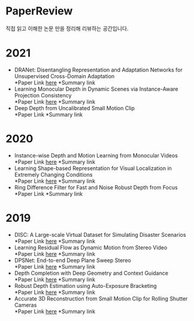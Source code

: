 # PaperReview
직접 읽고 이해한 논문 만을 정리해 리뷰하는 공간입니다.
# 2021
- DRANet: Disentangling Representation and Adaptation Networks
for Unsupervised Cross-Domain Adaptation     
*Paper Link [here](https://arxiv.org/pdf/2103.13447.pdf) *Summary link
- Learning Monocular Depth in Dynamic Scenes via Instance-Aware Projection Consistency  
*Paper Link [here](https://arxiv.org/pdf/2102.02629.pdf) *Summary link
- Deep Depth from Uncalibrated Small Motion Clip  
*Paper Link *Summary link
# 2020
- Instance-wise Depth and Motion Learning from Monocular Videos  
*Paper Link [here](https://arxiv.org/pdf/1912.09351.pdf) *Summary link
- Learning Shape-based Representation for Visual Localization in Extremely Changing Conditions  
*Paper Link [here](https://www.cs.cmu.edu/afs/cs/Web/People/jeanoh/papers/JIOH-vislocal-ICRA2020.pdf) *Summary link
- Ring Difference Filter for Fast and Noise Robust Depth from Focus  
*Paper Link *Summary link
# 2019
- DISC: A Large-scale Virtual Dataset for Simulating Disaster Scenarios  
*Paper Link [here](https://www.ri.cmu.edu/wp-content/uploads/2019/06/IROS19_DISC_final_v1.pdf) *Summary link
- Learning Residual Flow as Dynamic Motion from Stereo Video  
*Paper Link [here](https://arxiv.org/abs/1909.06999) *Summary link
- DPSNet: End-to-end Deep Plane Sweep Stereo  
*Paper Link [here](https://openreview.net/pdf?id=ryeYHi0ctQ) *Summary link
- Depth Completion with Deep Geometry and Context Guidance  
*Paper Link [here](https://www.ri.cmu.edu/wp-content/uploads/2019/02/ICRA2019_final.pdf) *Summary link
- Robust Depth Estimation using Auto-Exposure Bracketing  
*Paper Link [here](http://ieeexplore.ieee.org/document/8576538) *Summary link
- Accurate 3D Reconstruction from Small Motion Clip for Rolling Shutter Cameras  
*Paper Link [here](http://ieeexplore.ieee.org/abstract/document/8325527/) *Summary link
